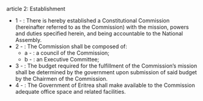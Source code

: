 article 2: Establishment

<ul>
			<li>1 - : There is hereby established a Constitutional Commission (hereinafter referred to as the Commission) with the mission, powers and duties specified herein, and being accountable to the National Assembly. <ul>
			</ul></li>			<li>2 - : The Commission shall be composed of:<ul>
						<li>a - : a council of the Commission;<ul>
						</ul></li>						<li>b - : an Executive Committee; <ul>
						</ul></li>			</ul></li>			<li>3 - : The budget required for the fulfillment of the Commission’s mission shall be determined by the government upon submission of said budget by the Chairmen of the Commission. <ul>
			</ul></li>			<li>4 - : The Government of Eritrea shall make available to the Commission adequate office space and related facilities. <ul>
			</ul></li></ul>